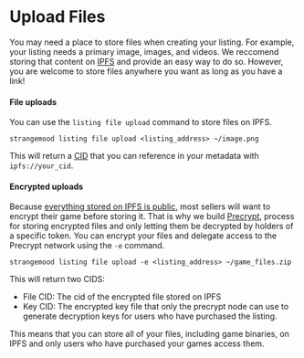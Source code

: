 # Upload Files

You may need a place to store files when creating your listing. For example, your listing needs a primary image, images, and videos. We reccomend storing that content on [IPFS](https://ipfs.io) and provide an easy way to do so. However, you are welcome to store files anywhere you want as long as you have a link!

#### File uploads

You can use the `listing file upload` command to store files on IPFS.

```
strangemood listing file upload <listing_address> ~/image.png
```

This will return a [CID](https://docs.ipfs.io/concepts/content-addressing/) that you can reference in your metadata with `ipfs://your_cid`.&#x20;

#### Encrypted uploads

Because [everything stored on IPFS is public](https://docs.ipfs.io/concepts/privacy-and-encryption/#what-s-public-on-ipfs), most sellers will want to encrypt their game before storing it. That is why we build [Precrypt](https://precrypt.org), process for storing encrypted files and only letting them be decrypted by holders of a specific token. You can encrypt your files and delegate access to the Precrypt network using the `-e` command.

```
strangemood listing file upload -e <listing_address> ~/game_files.zip
```

This will return two CIDS:

* File CID: The cid of the encrypted file stored on IPFS
* Key CID: The encrypted key file that only the precrypt node can use to generate decryption keys for users who have purchased the listing.&#x20;

This means that you can store all of your files, including game binaries, on IPFS and only users who have purchased your games access them.&#x20;
